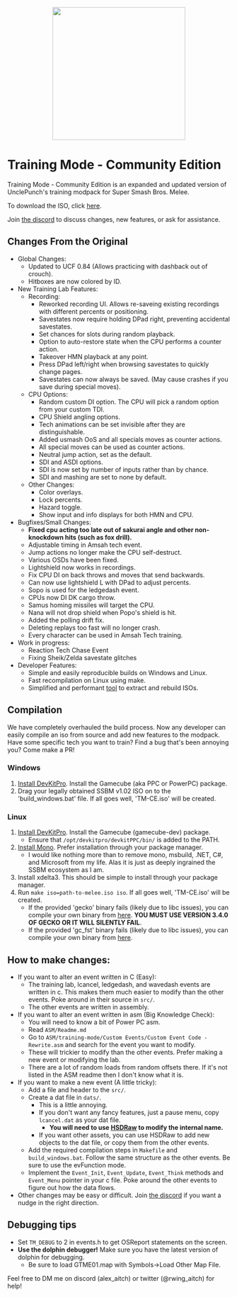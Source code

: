 ﻿<p align="center"><img src="Logos/Training-Mode-banner.png"  alt=""  width="300"/></p>

# Training Mode - Community Edition

Training Mode - Community Edition is an expanded and updated version of UnclePunch's training modpack for Super Smash Bros. Melee.

To download the ISO, click [here](https://github.com/AlexanderHarrison/TrainingMode-CommunityEdition/releases/latest).

Join [the discord](https://discord.gg/2Khb8CVP7A) to discuss changes, new features, or ask for assistance.

## Changes From the Original
- Global Changes:
    - Updated to UCF 0.84 (Allows practicing with dashback out of crouch).
    - Hitboxes are now colored by ID.
- New Training Lab Features:
    - Recording:
        - Reworked recording UI. Allows re-saveing existing recordings with different percents or positioning.
        - Savestates now require holding DPad right, preventing accidental savestates.
        - Set chances for slots during random playback.
        - Option to auto-restore state when the CPU performs a counter action.
        - Takeover HMN playback at any point.
        - Press DPad left/right when browsing savestates to quickly change pages.
        - Savestates can now always be saved. (May cause crashes if you save during special moves).
    - CPU Options:
        - Random custom DI option. The CPU will pick a random option from your custom TDI.
        - CPU Shield angling options.
        - Tech animations can be set invisible after they are distinguishable.
        - Added usmash OoS and all specials moves as counter actions.
        - All special moves can be used as counter actions.
        - Neutral jump action, set as the default.
        - SDI and ASDI options.
        - SDI is now set by number of inputs rather than by chance.
        - SDI and mashing are set to none by default.
    - Other Changes:
        - Color overlays.
        - Lock percents.
        - Hazard toggle.
        - Show input and info displays for both HMN and CPU.
- Bugfixes/Small Changes:
    - **Fixed cpu acting too late out of sakurai angle and other non-knockdown hits (such as fox drill).**
    - Adjustable timing in Amsah tech event.
    - Jump actions no longer make the CPU self-destruct.
    - Various OSDs have been fixed.
    - Lightshield now works in recordings.
    - Fix CPU DI on back throws and moves that send backwards.
    - Can now use lightshield L with DPad to adjust percents.
    - Sopo is used for the ledgedash event.
    - CPUs now DI DK cargo throw.
    - Samus homing missiles will target the CPU.
    - Nana will not drop shield when Popo's shield is hit.
    - Added the polling drift fix.
    - Deleting replays too fast will no longer crash.
    - Every character can be used in Amsah Tech training.
- Work in progress:
    - Reaction Tech Chase Event
    - Fixing Sheik/Zelda savestate glitches
- Developer Features:
    - Simple and easily reproducible builds on Windows and Linux.
    - Fast recompilation on Linux using make.
    - Simplified and performant [tool](https://github.com/AlexanderHarrison/gc_fst) to extract and rebuild ISOs.

## Compilation

We have completely overhauled the build process.
Now any developer can easily compile an iso from source and add new features to the modpack.
Have some specific tech you want to train? Find a bug that's been annoying you? Come make a PR!

### Windows
1. [Install DevKitPro](https://github.com/devkitPro/installer/releases/latest). Install the Gamecube (aka PPC or PowerPC) package.
2. Drag your legally obtained SSBM v1.02 ISO on to the 'build_windows.bat' file. If all goes well, 'TM-CE.iso' will be created.

### Linux
1. [Install DevKitPro](https://devkitpro.org/wiki/Getting_Started#Unix-like_platforms). Install the Gamecube (gamecube-dev) package.
    - Ensure that `/opt/devkitpro/devkitPPC/bin/` is added to the PATH.
2. [Install Mono](https://www.mono-project.com/download/stable/#download-lin). Prefer installation through your package manager.
    - I would like nothing more than to remove mono, msbuild, .NET, C#, and Microsoft from my life. 
    Alas it is just as deeply ingrained the SSBM ecosystem as I am.
3. Install xdelta3. This should be simple to install through your package manager.
4. Run `make iso=path-to-melee.iso iso`. If all goes well, 'TM-CE.iso' will be created.
    - If the provided 'gecko' binary fails (likely due to libc issues), you can compile your own binary from [here](https://github.com/JLaferri/gecko/releases/tag/v3.4.0). **YOU MUST USE VERSION 3.4.0 OF GECKO OR IT WILL SILENTLY FAIL**.
    - If the provided 'gc_fst' binary fails (likely due to libc issues), you can compile your own binary from [here](https://github.com/AlexanderHarrison/gc_fst).

## How to make changes:  
- If you want to alter an event written in C (Easy):
    - The training lab, lcancel, ledgedash, and wavedash events are written in c. This makes them much easier to modify than the other events. Poke around in their source in `src/`.
    - The other events are written in assembly. 
- If you want to alter an event written in asm (Big Knowledge Check):
    - You will need to know a bit of Power PC asm.
    - Read `ASM/Readme.md`
    - Go to `ASM/training-mode/Custom Events/Custom Event Code - Rewrite.asm` and search for the event you want to modify.
    - These will trickier to modify than the other events. Prefer making a new event or modifying the lab.
    - There are a lot of random loads from random offsets there. If it's not listed in the ASM readme then I don't know what it is.
- If you want to make a new event (A little tricky):
    - Add a file and header to the `src/`.
    - Create a dat file in `dats/`.
        - This is a little annoying.
        - If you don't want any fancy features, just a pause menu, copy `lcancel.dat` as your dat file.
            - **You will need to use [HSDRaw](https://github.com/Ploaj/HSDLib) to modify the internal name.**
        - If you want other assets, you can use HSDRaw to add new objects to the dat file, or copy them from the other events.
    - Add the required compilation steps in `Makefile` and `build_windows.bat`. Follow the same structure as the other events. Be sure to use the evFunction mode.
    - Implement the `Event_Init`, `Event_Update`, `Event_Think` methods and `Event_Menu` pointer in your c file. Poke around the other events to figure out how the data flows.
- Other changes may be easy or difficult. Join [the discord](https://discord.gg/2Khb8CVP7A) if you want a nudge in the right direction.

## Debugging tips
- Set `TM_DEBUG` to 2 in events.h to get OSReport statements on the screen.
- **Use the dolphin debugger!** Make sure you have the latest version of dolphin for debugging.
    - Be sure to load GTME01.map with Symbols->Load Other Map File.

Feel free to DM me on discord (alex_aitch) or twitter (@rwing_aitch) for help!
